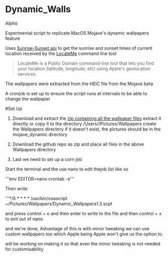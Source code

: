 # Dynamic_Walls

*Alpha*

Experimental script to replicate MacOS Mojave's dynamic wallpapers feature

Uses [Sunrise-Sunset api](https://sunrise-sunset.org/api) to get the sunrise and sunset times of current location received by the [LocateMe](http://iharder.sourceforge.net/current/macosx/locateme/) command line tool 

>LocateMe is a Public Domain command-line tool that lets you find your location (latitude, longitude, etc) using Apple's geolocation services.

The wallpapers were extracted from the HEIC file from the Mojave beta

A cronjob is set up to ensure the script runs at intervals to be able to change the wallpaper

#Set Up

1. Download and extract the [zip containing all the wallpaper files](https://mega.nz/#!UxxyVKJT!4Kn3ilScP2FALnbR3mG3G6I7gDpm7ZE8lGEGU1hGEG0)
extract it directly or copy it to the directory /Users/<Username>/Pictures/Wallpapers create the Wallpapers directory if it doesn't exist, the pictures should be in the mojave_dynamic directory

2. Download the github repo as zip and place all files in the above Wallpapers directory

3. Last we need to set up a corn job

Start the terminal and the use nano to edit thejob list like so 

'''env EDITOR=nano crontab -e'''

Then write

'''*/5 * * * * /usr/bin/osascript ~/Pictures/Wallpapers/Dynamic_Wallpapers1.3.scpt

and press control + o and then enter to write to the file and then control + x to exit out of nano

and we're done, Advantage of this is with minor tweaking we can use custom wallpapers too which Apple being Apple won't give us the option to.

will be working on making it so that even the minor tweaking is not needed for customisability
